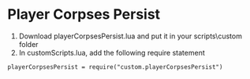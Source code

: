 # Player Corpses Persist
1. Download playerCorpsesPersist.lua and put it in your scripts\custom folder
2. In customScripts.lua, add the following require statement
```
playerCorpsesPersist = require("custom.playerCorpsesPersist")
```
